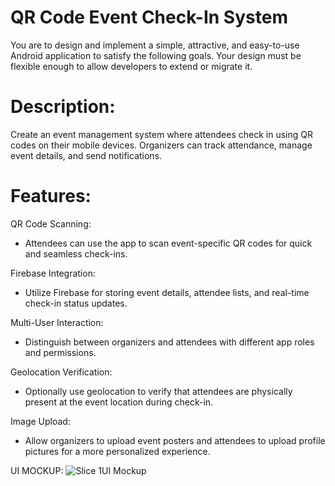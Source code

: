 # QR Code Event Check-In System

You are to design and implement a simple, attractive, and easy-to-use Android application to satisfy the following goals. Your design must be flexible enough to allow developers to extend or migrate it.

# Description: 
Create an event management system where attendees check in using QR codes on their mobile devices. Organizers can track attendance, manage event details, and send notifications.

# Features:
QR Code Scanning:

- Attendees can use the app to scan event-specific QR codes for quick and seamless check-ins.

Firebase Integration:

- Utilize Firebase for storing event details, attendee lists, and real-time check-in status updates.

Multi-User Interaction:

- Distinguish between organizers and attendees with different app roles and permissions.

Geolocation Verification:

- Optionally use geolocation to verify that attendees are physically present at the event location during check-in.

Image Upload:

- Allow organizers to upload event posters and attendees to upload profile pictures for a more personalized experience.


UI MOCKUP: 
![Slice 1UI Mockup](https://github.com/CMPUT301W24T35/QRCheckIn/assets/61857814/bd2f1d1e-213e-4c63-b371-eae4461cea41)
